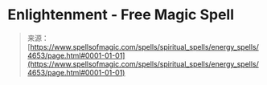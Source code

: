 <!--yml
category: 未分类
date: 2024-06-12 18:38:28
-->

# Enlightenment - Free Magic Spell

> 来源：[https://www.spellsofmagic.com/spells/spiritual_spells/energy_spells/4653/page.html#0001-01-01](https://www.spellsofmagic.com/spells/spiritual_spells/energy_spells/4653/page.html#0001-01-01)